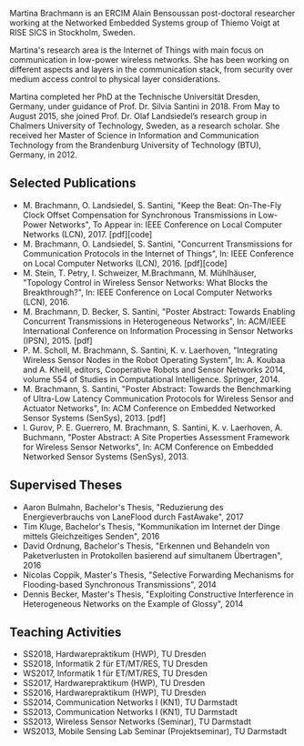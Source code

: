Martina Brachmann is an ERCIM Alain Bensoussan post-doctoral researcher working at the Networked Embedded Systems group of Thiemo Voigt at RISE SICS in Stockholm, Sweden.

Martina's research area is the Internet of Things with main focus on communication in low-power wireless networks. She has been working on different aspects and layers in the communication stack, from security over medium access control to physical layer considerations.

Martina completed her PhD at the Technische Universität Dresden, Germany, under guidance of Prof. Dr. Silvia Santini in 2018. From May to August 2015, she joined Prof. Dr. Olaf Landsiedel’s research group in Chalmers University of Technology, Sweden, as a research scholar. She received her Master of Science in Information and Communication Technology from the Brandenburg University of Technology (BTU), Germany, in 2012.

## Selected Publications
   * M. Brachmann, O. Landsiedel, S. Santini, "Keep the Beat: On-The-Fly Clock Offset Compensation for Synchronous Transmissions in Low-Power Networks", To Appear in: IEEE Conference on Local Computer Networks (LCN), 2017. [pdf][code]
   * M. Brachmann, O. Landsiedel, S. Santini, "Concurrent Transmissions for Communication Protocols in the Internet of Things", In: IEEE Conference on Local Computer Networks (LCN), 2016. [pdf][code]
   * M. Stein, T. Petry, I. Schweizer, M.Brachmann, M. Mühlhäuser, "Topology Control in Wireless Sensor Networks: What Blocks the Breakthrough?", In: IEEE Conference on Local Computer Networks (LCN), 2016.
   * M. Brachmann, D. Becker, S. Santini, "Poster Abstract: Towards Enabling Concurrent Transmissions in Heterogeneous Networks", In: ACM/IEEE International Conference on Information Processing in Sensor Networks (IPSN), 2015. [pdf]
   * P. M. Scholl, M. Brachmann, S. Santini, K. v. Laerhoven, "Integrating Wireless Sensor Nodes in the Robot Operating System", In: A. Koubaa and A. Khelil, editors, Cooperative Robots and Sensor Networks 2014, volume 554 of Studies in Computational Intelligence. Springer, 2014.
   * M. Brachmann, S. Santini, "Poster Abstract: Towards the Benchmarking of Ultra-Low Latency Communication Protocols for Wireless Sensor and Actuator Networks", In: ACM Conference on Embedded Networked Sensor Systems (SenSys), 2013. [pdf]
   * I. Gurov, P. E. Guerrero, M. Brachmann, S. Santini, K. v. Laerhoven, A. Buchmann, "Poster Abstract: A Site Properties Assessment Framework for Wireless Sensor Networks", In: ACM Conference on Embedded Networked Sensor Systems (SenSys), 2013. 

## Supervised Theses
  * Aaron Bulmahn, Bachelor's Thesis, "Reduzierung des Energieverbrauchs von LaneFlood durch FastAwake", 2017
  * Tim Kluge, Bachelor's Thesis, "Kommunikation im Internet der Dinge mittels Gleichzeitiges Senden", 2016
  * David Ordnung, Bachelor's Thesis, "Erkennen und Behandeln von Paketverlusten in Protokollen basierend auf simultanem Übertragen", 2016
  * Nicolas Coppik, Master's Thesis, "Selective Forwarding Mechanisms for Flooding-based Synchronous Transmissions", 2014
  * Dennis Becker, Master's Thesis, "Exploiting Constructive Interference in Heterogeneous Networks on the Example of Glossy", 2014
  
## Teaching Activities
   * SS2018, Hardwarepraktikum (HWP), TU Dresden
   * SS2018, Informatik 2 für ET/MT/RES, TU Dresden
   * WS2017, Informatik 1 für ET/MT/RES, TU Dresden
   * SS2017, Hardwarepraktikum (HWP), TU Dresden
   * SS2016, Hardwarepraktikum (HWP), TU Dresden
   * SS2014, Communication Networks I (KN1), TU Darmstadt
   * SS2013, Communication Networks I (KN1), TU Darmstadt
   * SS2013, Wireless Sensor Networks (Seminar), TU Darmstadt
   * WS2013, Mobile Sensing Lab Seminar (Projektseminar), TU Darmstadt

